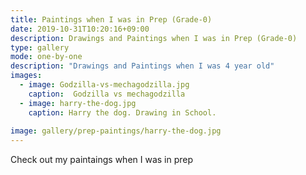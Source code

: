 ```yaml
---
title: Paintings when I was in Prep (Grade-0)
date: 2019-10-31T10:20:16+09:00
description: Drawings and Paintings when I was in Prep (Grade-0)
type: gallery
mode: one-by-one
description: "Drawings and Paintings when I was 4 year old"
images:
  - image: Godzilla-vs-mechagodzilla.jpg
    caption:  Godzilla vs mechagodzilla
  - image: harry-the-dog.jpg
    caption: Harry the dog. Drawing in School.
    
image: gallery/prep-paintings/harry-the-dog.jpg
---
```


Check out my paintaings when I was in prep